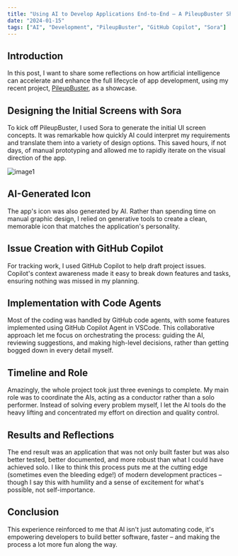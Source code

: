 ```yaml
---
title: "Using AI to Develop Applications End-to-End – A PileupBuster Showcase"
date: "2024-01-15"
tags: ["AI", "Development", "PileupBuster", "GitHub Copilot", "Sora"]
---
```


## Introduction

In this post, I want to share some reflections on how artificial intelligence can accelerate and enhance the full lifecycle of app development, using my recent project, [PileupBuster](https://github.com/brianbruff/pileupbuster), as a showcase.

## Designing the Initial Screens with Sora

To kick off PileupBuster, I used Sora to generate the initial UI screen concepts. It was remarkable how quickly AI could interpret my requirements and translate them into a variety of design options. This saved hours, if not days, of manual prototyping and allowed me to rapidly iterate on the visual direction of the app.

<img src="https://github.com/user-attachments/assets/01d832d1-387a-4541-ae59-eb2888f4f6cb" alt="image1">

## AI-Generated Icon

The app's icon was also generated by AI. Rather than spending time on manual graphic design, I relied on generative tools to create a clean, memorable icon that matches the application's personality.

## Issue Creation with GitHub Copilot

For tracking work, I used GitHub Copilot to help draft project issues. Copilot's context awareness made it easy to break down features and tasks, ensuring nothing was missed in my planning.

## Implementation with Code Agents

Most of the coding was handled by GitHub code agents, with some features implemented using GitHub Copilot Agent in VSCode. This collaborative approach let me focus on orchestrating the process: guiding the AI, reviewing suggestions, and making high-level decisions, rather than getting bogged down in every detail myself.

## Timeline and Role

Amazingly, the whole project took just three evenings to complete. My main role was to coordinate the AIs, acting as a conductor rather than a solo performer. Instead of solving every problem myself, I let the AI tools do the heavy lifting and concentrated my effort on direction and quality control.

## Results and Reflections

The end result was an application that was not only built faster but was also better tested, better documented, and more robust than what I could have achieved solo. I like to think this process puts me at the cutting edge (sometimes even the bleeding edge!) of modern development practices – though I say this with humility and a sense of excitement for what's possible, not self-importance.

## Conclusion

This experience reinforced to me that AI isn't just automating code, it's empowering developers to build better software, faster – and making the process a lot more fun along the way.
